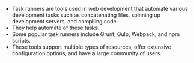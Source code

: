 - Task runners are tools used in web development that automate various development tasks such as concatenating files, spinning up development servers, and compiling code.
- They help automate of these tasks.
- Some popular task runners include Grunt, Gulp, Webpack, and npm scripts.
- These tools support multiple types of resources, offer extensive configuration options, and have a large community of users.